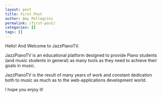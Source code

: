 ```yaml
---
layout: post
title: First Post
author: Amy Pellegrini
permalink: /first-post/
categories: []
tags: []
---
```


Hello! And Welcome to JazzPianoTV.

JazzPianoTV is an educational platform designed to provide Piano students (and music students in general) as many tools as they need to achieve their goals in music.

JazzPianoTV is the result of many years of work and constant dedication both to music as much as to the web-applications development world.

I hope you enjoy it!
